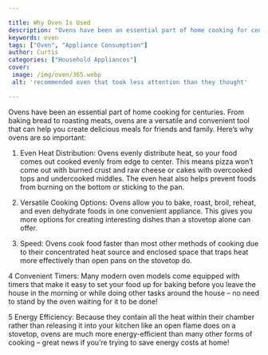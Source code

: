 ```yaml
---

title: Why Oven Is Used
description: "Ovens have been an essential part of home cooking for centuries. From baking bread to roasting meats, ovens are a versatile and co...continue on"
keywords: oven
tags: ["Oven", "Appliance Consumption"]
author: Curtis
categories: ["Household Appliances"]
cover: 
 image: /img/oven/365.webp
 alt: 'recommended oven that took less attention than they thought'

---
```


Ovens have been an essential part of home cooking for centuries. From baking bread to roasting meats, ovens are a versatile and convenient tool that can help you create delicious meals for friends and family. Here’s why ovens are so important:

1. Even Heat Distribution: Ovens evenly distribute heat, so your food comes out cooked evenly from edge to center. This means pizza won’t come out with burned crust and raw cheese or cakes with overcooked tops and undercooked middles. The even heat also helps prevent foods from burning on the bottom or sticking to the pan. 

2. Versatile Cooking Options: Ovens allow you to bake, roast, broil, reheat, and even dehydrate foods in one convenient appliance. This gives you more options for creating interesting dishes than a stovetop alone can offer. 

3. Speed: Ovens cook food faster than most other methods of cooking due to their concentrated heat source and enclosed space that traps heat more effectively than open pans on the stovetop do. 

4 Convenient Timers: Many modern oven models come equipped with timers that make it easy to set your food up for baking before you leave the house in the morning or while doing other tasks around the house – no need to stand by the oven waiting for it to be done! 

5 Energy Efficiency: Because they contain all the heat within their chamber rather than releasing it into your kitchen like an open flame does on a stovetop, ovens are much more energy-efficient than many other forms of cooking – great news if you’re trying to save energy costs at home!
